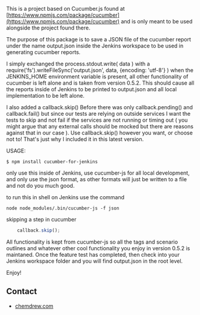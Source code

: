 This is a project based on Cucumber.js found at [https://www.npmjs.com/package/cucumber](https://www.npmjs.com/package/cucumber) and is only meant to be used alongside the project found there.

The purpose of this package is to save a JSON file of the cucumber report under the name output.json inside the Jenkins workspace to be used in generating cucumber reports.

I simply exchanged the process.stdout.write( data ) with a require('fs').writeFileSync('output.json', data, {encoding: 'utf-8'} ) when the JENKINS_HOME environment variable is present, all other functionality of cucumber is left alone and is taken from version 0.5.2.
This should cause all the reports inside of Jenkins to be printed to output.json and all local implementation to be left alone.

I also added a callback.skip()
Before there was only callback.pending() and callback.fail() but since our tests are relying on outside services I want the tests to skip and not fail if the services are not running or timing out ( you might argue that any external calls should be mocked but there are reasons against that in our case ). Use callback.skip() however you want, or choose not to! That's just why I included it in this latest version.

USAGE:

``` shell
$ npm install cucumber-for-jenkins
```

only use this inside of Jenkins, use cucumber-js for all local development, and only use the json format, as other formats will just be written to a file and not do you much good.

to run this in shell on Jenkins use the command

``` shell
node node_modules/.bin/cucumber-js -f json
```

skipping a step in cucumber

```javascript
    callback.skip();
```

All functionality is kept from cucumber-js so all the tags and scenario outlines and whatever other cool functionality you enjoy in version 0.5.2 is maintaned.
Once the feature test has completed, then check into your Jenkins workspace folder and you will find output.json in the root level.

Enjoy!

## Contact

* [chemdrew.com](http://chemdrew.com)
